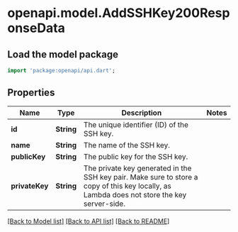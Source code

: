 # openapi.model.AddSSHKey200ResponseData

## Load the model package
```dart
import 'package:openapi/api.dart';
```

## Properties
Name | Type | Description | Notes
------------ | ------------- | ------------- | -------------
**id** | **String** | The unique identifier (ID) of the SSH key. | 
**name** | **String** | The name of the SSH key. | 
**publicKey** | **String** | The public key for the SSH key. | 
**privateKey** | **String** | The private key generated in the SSH key pair. Make sure to store a copy of this key locally, as Lambda does not store the key server-side. | 

[[Back to Model list]](../README.md#documentation-for-models) [[Back to API list]](../README.md#documentation-for-api-endpoints) [[Back to README]](../README.md)


